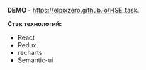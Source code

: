 **DEMO** - https://elpixzero.github.io/HSE_task.

**Стэк технологий:**
  - React
  - Redux
  - recharts
  - Semantic-ui